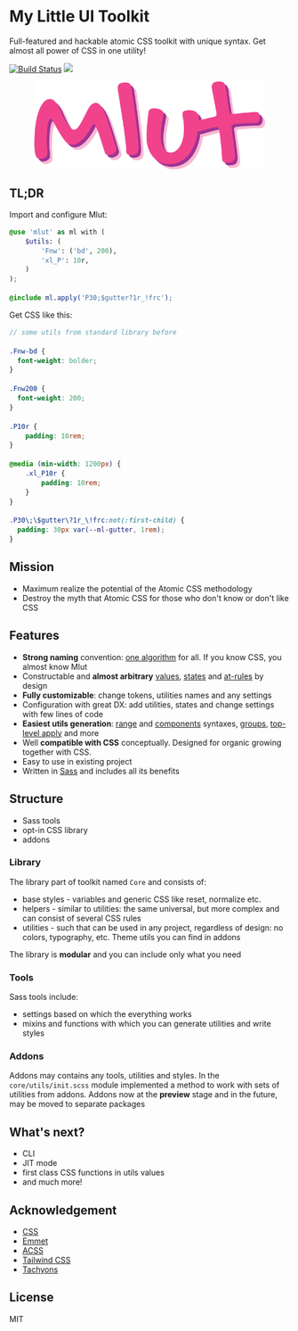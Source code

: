 # My Little UI Toolkit #
Full-featured and hackable atomic CSS toolkit with unique syntax. Get almost all power of CSS in one utility!

[![Build Status](https://travis-ci.com/mr150/mlut.svg?branch=master)](https://travis-ci.com/mr150/mlut)
[![](https://img.shields.io/npm/v/mlut.svg)](https://www.npmjs.com/package/mlut)

<img alt="Logo" src="kss-assets/logo-full.png" style="display:block; margin:auto; max-width:415px"/>

## TL;DR ##
Import and configure Mlut:
```scss
@use 'mlut' as ml with (
	$utils: (
		'Fnw': ('bd', 200),
		'xl_P': 10r,
	)
);

@include ml.apply('P30;$gutter?1r_!frc');
```
Get CSS like this:
```scss
// some utils from standard library before

.Fnw-bd {
  font-weight: bolder;
}

.Fnw200 {
  font-weight: 200;
}

.P10r {
	padding: 10rem;
}

@media (min-width: 1200px) {
	.xl_P10r {
		padding: 10rem;
	}
}

.P30\;\$gutter\?1r_\!frc:not(:first-child) {
  padding: 30px var(--ml-gutter, 1rem);
}
```

## Mission ##
- Maximum realize the potential of the Atomic CSS methodology
- Destroy the myth that Atomic CSS for those who don't know or don't like CSS

## Features ##
- **Strong naming** convention: [one algorithm](https://mr150.github.io/mlut/section-concepts.html#kssref-concepts-naming) for all. If you know CSS, you almost know Mlut
- Constructable and **almost arbitrary** [values](https://mr150.github.io/mlut/section-concepts.html#kssref-concepts-values), [states](https://mr150.github.io/mlut/section-concepts.html#kssref-concepts-states) and [at-rules](https://mr150.github.io/mlut/section-concepts.html#kssref-concepts-at_rules) by design
- **Fully customizable**: change tokens, utilities names and any settings
- Configuration with great DX: add utilities, states and change settings with few lines of code
- **Easiest utils generation**: [range](https://mr150.github.io/mlut/section-how_to.html#kssref-how_to-mk_utils-range) and [components](https://mr150.github.io/mlut/section-concepts.html#kssref-concepts-util-components) syntaxes, [groups](https://mr150.github.io/mlut/section-how_to.html#kssref-how_to-mk_utils-groups), [top-level apply](https://mr150.github.io/mlut/section-how_to.html#kssref-how_to-mk_utils-apply) and more
- Well **compatible with CSS** conceptually. Designed for organic growing together with CSS.
- Easy to use in existing project
- Written in [Sass](https://www.sass-lang.com/) and includes all its benefits

## Structure ##
- Sass tools
- opt-in CSS library
- addons

### Library ###
The library part of toolkit named `Core` and consists of:

- base styles - variables and generic CSS like reset, normalize etc.
- helpers - similar to utilities: the same universal, but more complex and can consist of several CSS rules
- utilities - such that can be used in any project, regardless of design: no colors, typography, etc. Theme utils you can find in addons

The library is **modular** and you can include only what you need

### Tools ###
Sass tools include:

- settings based on which the everything works 
- mixins and functions with which you can generate utilities and write styles

### Addons ###
Addons may contains any tools, utilities and styles. In the `core/utils/init.scss` module implemented a method to work with sets of utilities from addons. Addons now at the **preview** stage and in the future, may be moved to separate packages

## What's next? ##
- CLI
- JIT mode
- first class CSS functions in utils values
- and much more!

## Acknowledgement ##
- [CSS](https://www.w3.org/Style/CSS/)
- [Emmet](https://github.com/emmetio)
- [ACSS](https://acss.io/)
- [Tailwind CSS](https://tailwindcss.com/)
- [Tachyons](https://tachyons.io/)

## License ##
MIT
